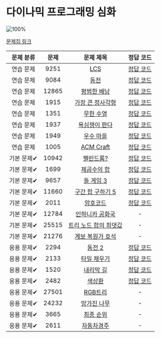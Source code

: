 # 다이나믹 프로그래밍 심화

![100%](https://progress-bar.xyz/16/?scale=25&title=progress&width=500&color=babaca&suffix=/24)

[문제집 링크](https://www.acmicpc.net/workbook/view/23049)

| 문제 분류 | 문제 | 문제 제목 | 정답 코드 |
| :--: | :--: | :--: | :--: |
| 연습 문제 | 9251 | [LCS](https://www.acmicpc.net/problem/9251) | [정답 코드](../Appendix%20E/solutions/9251.cpp) |
| 연습 문제 | 9084 | [동전](https://www.acmicpc.net/problem/9084) | [정답 코드](../Appendix%20E/solutions/9084.cpp) |
| 연습 문제 | 12865 | [평범한 배낭](https://www.acmicpc.net/problem/12865) | [정답 코드](../Appendix%20E/solutions/12865.cpp) |
| 연습 문제 | 1915 | [가장 큰 정사각형](https://www.acmicpc.net/problem/1915) | [정답 코드](../Appendix%20E/solutions/1915.cpp) |
| 연습 문제 | 1351 | [무한 수열](https://www.acmicpc.net/problem/1351) | [정답 코드](../Appendix%20E/solutions/1351.cpp) |
| 연습 문제 | 1937 | [욕심쟁이 판다](https://www.acmicpc.net/problem/1937) | [정답 코드](../Appendix%20E/solutions/1937.cpp) |
| 연습 문제 | 1949 | [우수 마을](https://www.acmicpc.net/problem/1949) | [정답 코드](../Appendix%20E/solutions/1949.cpp) |
| 연습 문제 | 1005 | [ACM Craft](https://www.acmicpc.net/problem/1005) | [정답 코드](../Appendix%20E/solutions/1005.cpp) |
| 기본 문제✔ | 10942 | [팰린드롬?](https://www.acmicpc.net/problem/10942) | [정답 코드](../Appendix%20E/solutions/10942.cpp) |
| 기본 문제✔ | 1699 | [제곱수의 합](https://www.acmicpc.net/problem/1699) | [정답 코드](../Appendix%20E/solutions/1699.cpp) |
| 기본 문제✔ | 9657 | [돌 게임 3](https://www.acmicpc.net/problem/9657) | [정답 코드](../Appendix%20E/solutions/9657.cpp) |
| 기본 문제✔ | 11660 | [구간 합 구하기 5](https://www.acmicpc.net/problem/11660) | [정답 코드](../Appendix%20E/solutions/11660.cpp) |
| 기본 문제✔ | 2011 | [암호코드](https://www.acmicpc.net/problem/2011) | [정답 코드](../Appendix%20E/solutions/2011.cpp) |
| 기본 문제✔ | 12784 | [인하니카 공화국](https://www.acmicpc.net/problem/12784) | - |
| 기본 문제✔ | 25515 | [트리 노드 합의 최댓값](https://www.acmicpc.net/problem/25515) | - |
| 기본 문제✔ | 21276 | [계보 복원가 호석](https://www.acmicpc.net/problem/21276) | - |
| 응용 문제✔ | 2294 | [동전 2](https://www.acmicpc.net/problem/2294) | [정답 코드](../Appendix%20E/solutions/2294.cpp) |
| 응용 문제✔ | 2133 | [타일 채우기](https://www.acmicpc.net/problem/2133) | [정답 코드](../Appendix%20E/solutions/2133.cpp) |
| 응용 문제✔ | 1520 | [내리막 길](https://www.acmicpc.net/problem/1520) | [정답 코드](../Appendix%20E/solutions/1520.cpp) |
| 응용 문제✔ | 2482 | [색상환](https://www.acmicpc.net/problem/2482) | [정답 코드](../Appendix%20E/solutions/2482.cpp) |
| 응용 문제✔ | 27501 | [RGB트리](https://www.acmicpc.net/problem/27501) | - |
| 응용 문제✔ | 24232 | [망가진 나무](https://www.acmicpc.net/problem/24232) | - |
| 응용 문제✔ | 3665 | [최종 순위](https://www.acmicpc.net/problem/3665) | - |
| 응용 문제✔ | 2611 | [자동차경주](https://www.acmicpc.net/problem/2611) | - |
